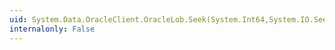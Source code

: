 ```yaml
---
uid: System.Data.OracleClient.OracleLob.Seek(System.Int64,System.IO.SeekOrigin)
internalonly: False
---
```

